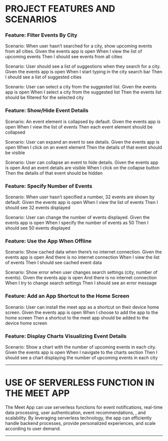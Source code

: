 # PROJECT FEATURES AND SCENARIOS

### Feature: Filter Events By City
Scenario: When user hasn’t searched for a city, show upcoming events from all cities. 
Given the events app is open 
When I view the list of upcoming events 
Then I should see events from all cities

Scenario: User should see a list of suggestions when they search for a city. 
Given the events app is open 
When I start typing in the city search bar 
Then I should see a list of suggested cities

Scenario: User can select a city from the suggested list. 
Given the events app is open 
When I select a city from the suggested list 
Then the events list should be filtered for the selected city

### Feature: Show/Hide Event Details
Scenario: An event element is collapsed by default. 
Given the events app is open 
When I view the list of events 
Then each event element should be collapsed

Scenario: User can expand an event to see details. 
Given the events app is open 
When I click on an event element 
Then the details of that event should be visible

Scenario: User can collapse an event to hide details. 
Given the events app is open And an event details are visible 
When I click on the collapse button 
Then the details of that event should be hidden

### Feature: Specify Number of Events
Scenario: When user hasn’t specified a number, 32 events are shown by default. 
Given the events app is open 
When I view the list of events 
Then I should see 32 events displayed

Scenario: User can change the number of events displayed. 
Given the events app is open 
When I specify the number of events as 50 
Then I should see 50 events displayed

### Feature: Use the App When Offline
Scenario: Show cached data when there’s no internet connection. 
Given the events app is open And there is no internet connection 
When I view the list of events 
Then I should see cached event data

Scenario: Show error when user changes search settings (city, number of events). 
Given the events app is open And there is no internet connection 
When I try to change search settings 
Then I should see an error message

### Feature: Add an App Shortcut to the Home Screen
Scenario: User can install the meet app as a shortcut on their device home screen. 
Given the events app is open 
When I choose to add the app to the home screen 
Then a shortcut to the meet app should be added to the device home screen

### Feature: Display Charts Visualizing Event Details
Scenario: Show a chart with the number of upcoming events in each city. 
Given the events app is open 
When I navigate to the charts section 
Then I should see a chart displaying the number of upcoming events in each city

****

# USE OF SERVERLESS FUNCTION IN THE MEET APP

The Meet App can use serverless functions for event notifications, real-time data processing, user authentication, event recommendations, , and scalability. By leveraging serverless technology, the app can efficiently handle backend processes, provide personalized experiences, and scale according to user demand.


****
